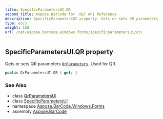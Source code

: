 ```yaml
---
title: SpecificParametersUI.QR
second_title: Aspose.BarCode for .NET API Reference
description: SpecificParametersUI property. Gets or sets QR parameters QrParameters. Used for QR
type: docs
weight: 160
url: /net/aspose.barcode.windows.forms/specificparametersui/qr/
---
```

## SpecificParametersUI.QR property

Gets or sets QR parameters [`QrParameters`](../../../aspose.barcode.generation/qrparameters/). Used for QR.

```csharp
public QrParametersUI QR { get; }
```

### See Also

* class [QrParametersUI](../../qrparametersui/)
* class [SpecificParametersUI](../)
* namespace [Aspose.BarCode.Windows.Forms](../../../aspose.barcode.windows.forms/)
* assembly [Aspose.BarCode](../../../)


